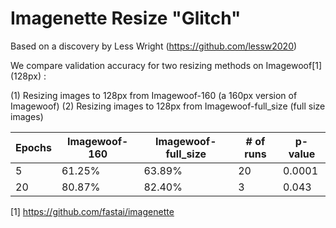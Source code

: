 # Imagenette Resize "Glitch"

Based on a discovery by Less Wright (https://github.com/lessw2020)


We compare validation accuracy for two resizing methods on Imagewoof[1]  (128px) :

(1) Resizing images to 128px from Imagewoof-160 (a 160px version of Imagewoof)
(2) Resizing images to 128px from Imagewoof-full_size (full size images)

| Epochs | Imagewoof-160 | Imagewoof-full_size | # of runs | p-value |
|---|---|---|---|---|
| 5 | 61.25% | 63.89% | 20 | 0.0001 |
| 20 | 80.87% | 82.40% | 3 | 0.043 |



[1] https://github.com/fastai/imagenette
